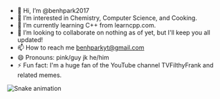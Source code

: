 - 👋 Hi, I’m @benhpark2017
- 👀 I’m interested in Chemistry, Computer Science, and Cooking.
- 🌱 I’m currently learning C++ from learncpp.com.
- 💞️ I’m looking to collaborate on nothing as of yet, but I'll keep you all updated!
- 📫 How to reach me benhparkyt@gmail.com
- 😄 Pronouns: pink/guy jk he/him
- ⚡ Fun fact: I'm a huge fan of the YouTube channel TVFilthyFrank and related memes.

<img src="https://raw.githubusercontent.com/benhpark2017/benhpark2017/output/snake.svg" alt="Snake animation" />

###

<!---
benhpark2017/benhpark2017 is a ✨ special ✨ repository because its `README.md` (this file) appears on your GitHub profile.
You can click the Preview link to take a look at your changes.
--->
